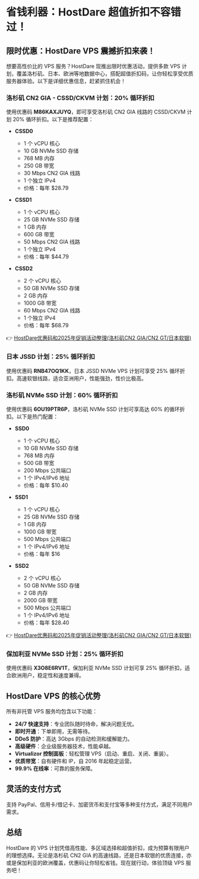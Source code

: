 # 省钱利器：HostDare 超值折扣不容错过！

## 限时优惠：HostDare VPS 震撼折扣来袭！

想要高性价比的 VPS 服务？HostDare 现推出限时优惠活动，提供多款 VPS 计划，覆盖洛杉矶、日本、欧洲等地数据中心，搭配超值折扣码，让你轻松享受优质服务器体验。以下是详细优惠信息，赶紧抓住机会！

### 洛杉矶 CN2 GIA - CSSD/CKVM 计划：20% 循环折扣
使用优惠码 **M86KAXJUYQ**，即可享受洛杉矶 CN2 GIA 线路的 CSSD/CKVM 计划 20% 循环折扣。以下是推荐配置：
- **CSSD0**  
  - 1 个 vCPU 核心  
  - 10 GB NVMe SSD 存储  
  - 768 MB 内存  
  - 250 GB 带宽  
  - 30 Mbps CN2 GIA 线路  
  - 1 个独立 IPv4  
  - 价格：每年 $28.79  

- **CSSD1**  
  - 1 个 vCPU 核心  
  - 25 GB NVMe SSD 存储  
  - 1 GB 内存  
  - 600 GB 带宽  
  - 50 Mbps CN2 GIA 线路  
  - 1 个独立 IPv4  
  - 价格：每年 $44.79  

- **CSSD2**  
  - 2 个 vCPU 核心  
  - 50 GB NVMe SSD 存储  
  - 2 GB 内存  
  - 1000 GB 带宽  
  - 60 Mbps CN2 GIA 线路  
  - 1 个独立 IPv4  
  - 价格：每年 $68.79  

👉 [HostDare优惠码和2025年促销活动整理(洛杉矶CN2 GIA/CN2 GT/日本软银)](https://bit.ly/hostdare)

### 日本 JSSD 计划：25% 循环折扣
使用优惠码 **RNB47OQ1KK**，日本 JSSD NVMe VPS 计划可享受 25% 循环折扣。高速软银线路，适合亚洲用户，性能强劲，性价比极高。

### 洛杉矶 NVMe SSD 计划：60% 循环折扣
使用优惠码 **6OU19PTR6P**，洛杉矶 NVMe SSD 计划可享高达 60% 的循环折扣。以下是热门配置：
- **SSD0**  
  - 1 个 vCPU 核心  
  - 10 GB NVMe SSD 存储  
  - 768 MB 内存  
  - 500 GB 带宽  
  - 200 Mbps 公共端口  
  - 1 个 IPv4/IPv6 地址  
  - 价格：每年 $10.40  

- **SSD1**  
  - 1 个 vCPU 核心  
  - 25 GB NVMe SSD 存储  
  - 1 GB 内存  
  - 1000 GB 带宽  
  - 500 Mbps 公共端口  
  - 1 个 IPv4/IPv6 地址  
  - 价格：每年 $16  

- **SSD2**  
  - 2 个 vCPU 核心  
  - 50 GB NVMe SSD 存储  
  - 2 GB 内存  
  - 2000 GB 带宽  
  - 500 Mbps 公共端口  
  - 1 个 IPv4/IPv6 地址  
  - 价格：每年 $28.40  

👉 [HostDare优惠码和2025年促销活动整理(洛杉矶CN2 GIA/CN2 GT/日本软银)](https://bit.ly/hostdare)

### 保加利亚 NVMe SSD 计划：25% 循环折扣
使用优惠码 **X3O8E6RV1T**，保加利亚 NVMe SSD 计划可享 25% 循环折扣，适合欧洲用户，稳定性和速度兼得。

## HostDare VPS 的核心优势
所有非托管 VPS 服务均包含以下功能：
- **24/7 快速支持**：专业团队随时待命，解决问题无忧。  
- **即时开通**：下单即用，无需等待。  
- **DDoS 防护**：高达 3Gbps 的自动检测和缓解能力。  
- **高级硬件**：企业级服务器技术，性能卓越。  
- **Virtualizor 控制面板**：轻松管理 VPS（启动、重启、关闭、重装）。  
- **优质带宽**：自有硬件和 IP，自 2016 年起稳定运营。  
- **99.9% 在线率**：可靠的服务保障。  

## 灵活的支付方式
支持 PayPal、信用卡/借记卡、加密货币和支付宝等多种支付方式，满足不同用户需求。

## 总结
HostDare 的 VPS 计划凭借高性能、多区域选择和超值折扣，成为预算有限用户的理想选择。无论是洛杉矶 CN2 GIA 的高速线路，还是日本软银的优质连接，亦或是保加利亚的欧洲覆盖，优惠码让你轻松省钱。现在就行动，体验顶级 VPS 服务吧！